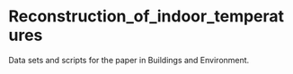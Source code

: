 # Reconstruction_of_indoor_temperatures
Data sets and scripts for the paper in Buildings and Environment.
